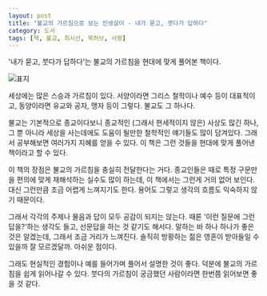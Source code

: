 ```yaml
---
layout: post
title: "불교의 가르침으로 보는 인생살이 - 내가 묻고, 붓다가 답하다"
category: 도서
tags: [책, 불교, 최시선, 북허브, 서평]
---
```


'내가 묻고, 붓다가 답하다'는
불교의 가르침을 현대에 맞게 풀어본 책이다.

![표지](https://lh3.googleusercontent.com/j2Vhl4SsRAUSX_LN0ngqwIb7eNhdCUdK_3V5cF7FnMTmsyjSXmJIlJ0KLejyA9mfBRTmm_bGNKK1gQ=s480)

세상에는 많은 스승과 가르침이 있다.
서양이라면 그리스 철학이나 예수 등이 대표적이고,
동양이라면 유교와 공자, 맹자 등이 그렇다.
불교도 그 하나다.

불교는 기본적으로 종교이다보니 종교적인 (그래서 현세적이지 않은) 사상도 많긴 하나,
그 뿐 아니라 세상을 사는데에도 도움이 될만한 철학적인 얘기들도 많이 담겨있다.
그래서 공부해보면 여러가지 지혜를 얻을 수 있다.
이 책은 그런 것들을 현대에 맞게 풀어낸 책이라고 할 수 있다.

이 책의 장점은 불교의 가르침을 충실히 전달한다는 거다.
종교인들은 때로 특정 구문만을 편의에 맞게 재해석하는 실수도 많이 하는데,
이 책에서는 그런게 거의 없어 보인다.
대신 그런만큼 조금 어렵게 느껴지기도 한다.
용어도 그렇고 생각의 흐름도 익숙하지 않기 때문이다.

그래서 각각의 주제나 물음과 답이 모두 공감이 되지는 않는다.
때론 '이런 질문에 그런 답을?'하는 생각도 들고, 선문답을 하는 것 같기도 해서다.
말하는 바 하나 하나가 좋은 것은 알겠는데, 그래서 조금 거리가 느껴진다.
솔직히 방황하는 젊은 영혼이 받아들일 수 있을까 잘 모르겠달까.
아쉬운 점이다.

그래도 현실적인 경험이나 예를 들어가며 풀어서 설명한 것이 좋다.
덕분에 불교의 가르침을 쉽게 읽어나갈 수 있다.
붓다의 가르침이 궁금했던 사람이라면 한번쯤 읽어보면 좋을 것 같다.
